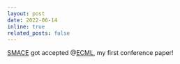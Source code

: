 ```yaml
---
layout: post
date: 2022-06-14
inline: true
related_posts: false
---
```


[SMACE](https://link.springer.com/chapter/10.1007/978-3-031-263) got accepted @[ECML](https://ecmlpkdd.org/2022/), my first conference paper!

